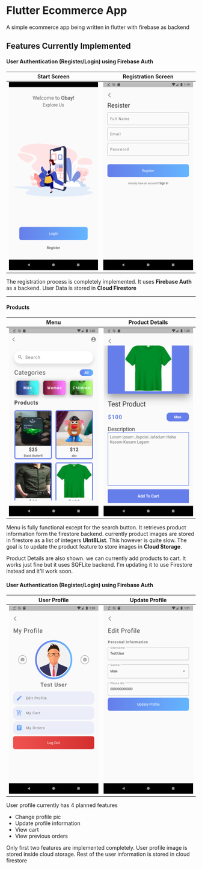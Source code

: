 
# Flutter Ecommerce App
A simple ecommerce app being written in flutter with firebase as backend

## Features Currently Implemented

#### User Authentication (Register/Login) using Firebase Auth
Start Screen | Registration Screen |
--- | --- |
<img src="https://github.com/hyyder-naqvii/flutter-ecommerce-app/blob/master/screenshots/start_screen.png" width="250" height="500">| <img src="https://github.com/hyyder-naqvii/flutter-ecommerce-app/blob/master/screenshots/register_screen.png" width="250" height="500">|

The registration process is completely implemented. It uses **Firebase Auth** as a backend. User Data is stored in **Cloud Firestore**
___
#### Products
Menu | Product Details |
--- | --- |
<img src="https://github.com/hyyder-naqvii/flutter-ecommerce-app/blob/master/screenshots/menu.png" width="250" height="500">| <img src="https://github.com/hyyder-naqvii/flutter-ecommerce-app/blob/master/screenshots/product_details.png" width="250" height="500">|

Menu is fully functional except for the search button. It retrieves product information form the firestore backend. currently product images are stored in firestore as a list of integers **UInt8List**. This however is quite slow. The goal is to update the product feature to store images in **Cloud Storage**.

Product Details are also shown. we can currently add products to cart. It works just fine but it uses SQFLite backend. I'm updating it to use Firestore instead and it'll work soon.

#### User Authentication (Register/Login) using Firebase Auth
User Profile | Update Profile |
--- | --- |
<img src="https://github.com/hyyder-naqvii/flutter-ecommerce-app/blob/master/screenshots/user_profile.png" width="250" height="500">| <img src="https://github.com/hyyder-naqvii/flutter-ecommerce-app/blob/master/screenshots/profile_update.png" width="250" height="500">|

User profile currently has 4 planned features
* Change profile pic
* Update profile information
* View cart
* View previous orders

Only first two features are implemented completely.
User profile image is stored inside cloud storage. Rest of the user information is stored in cloud firestore
